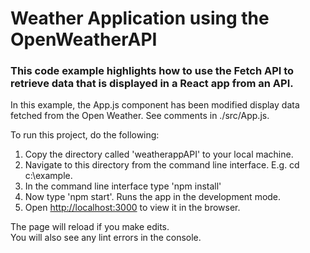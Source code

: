 # Weather Application using the OpenWeatherAPI

### This code example highlights how to use the Fetch API to retrieve data that is displayed in a React app from an API.

In this example, the App.js component has been modified display data fetched from the Open Weather. 
See comments in ./src/App.js.

To run this project, do the following:
1. Copy the directory called 'weatherappAPI' to your local machine.
2. Navigate to this directory from the command line interface. E.g. cd c:\example.
3. In the command line interface type 'npm install'
4. Now type 'npm start'. Runs the app in the development mode.
5. Open [http://localhost:3000](http://localhost:3000) to view it in the browser.

The page will reload if you make edits.<br>
You will also see any lint errors in the console.
